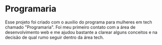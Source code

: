 # Programaria
Esse projeto foi criado com o auxilio do programa para mulheres em tech chamado "Programaria". Foi meu primeiro contato com a área de desenvolvimento web e me ajudou bastante a clarear alguns conceitos e na decisão de qual rumo seguir dentro da área tech.
